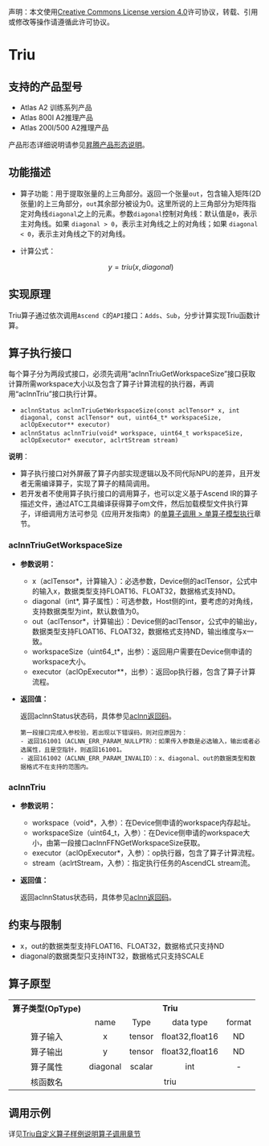 声明：本文使用[Creative Commons License version 4.0](https://creativecommons.org/licenses/by/4.0/legalcode)许可协议，转载、引用或修改等操作请遵循此许可协议。

# Triu

## 支持的产品型号

- Atlas A2 训练系列产品
- Atlas 800I A2推理产品
- Atlas 200I/500 A2推理产品

产品形态详细说明请参见[昇腾产品形态说明](https://www.hiascend.com/document/redirect/CannCommunityProductForm)。


## 功能描述

- 算子功能：用于提取张量的上三角部分。返回一个张量`out`，包含输入矩阵(2D张量)的上三角部分，`out`其余部分被设为0。这里所说的上三角部分为矩阵指定对角线`diagonal`之上的元素。参数`diagonal`控制对角线：默认值是`0`，表示主对角线。如果 `diagonal > 0`，表示主对角线之上的对角线；如果 `diagonal < 0`，表示主对角线之下的对角线。

- 计算公式：

  $$
  y = triu(x, diagonal)
  $$

## 实现原理

Triu算子通过依次调用`Ascend C`的`API`接口：`Adds`、`Sub`，分步计算实现Triu函数计算。

## 算子执行接口

每个算子分为两段式接口，必须先调用“aclnnTriuGetWorkspaceSize”接口获取计算所需workspace大小以及包含了算子计算流程的执行器，再调用“aclnnTriu”接口执行计算。

* `aclnnStatus aclnnTriuGetWorkspaceSize(const aclTensor* x, int diagonal, const aclTensor* out, uint64_t* workspaceSize, aclOpExecutor** executor)`
* `aclnnStatus aclnnTriu(void* workspace, uint64_t workspaceSize, aclOpExecutor* executor, aclrtStream stream)`

**说明**：

- 算子执行接口对外屏蔽了算子内部实现逻辑以及不同代际NPU的差异，且开发者无需编译算子，实现了算子的精简调用。
- 若开发者不使用算子执行接口的调用算子，也可以定义基于Ascend IR的算子描述文件，通过ATC工具编译获得算子om文件，然后加载模型文件执行算子，详细调用方法可参见《应用开发指南》的[单算子调用 > 单算子模型执行](https://hiascend.com/document/redirect/CannCommunityCppOpcall)章节。

### aclnnTriuGetWorkspaceSize

- **参数说明：**

  - x（aclTensor\*，计算输入）：必选参数，Device侧的aclTensor，公式中的输入x，数据类型支持FLOAT16、FLOAT32，数据格式支持ND。
  - diagonal（int\*, 算子属性）：可选参数，Host侧的int，要考虑的对角线，支持数据类型为int，默认数值为0。
  - out（aclTensor\*，计算输出）：Device侧的aclTensor，公式中的输出y，数据类型支持FLOAT16、FLOAT32，数据格式支持ND，输出维度与x一致。
  - workspaceSize（uint64\_t\*，出参）：返回用户需要在Device侧申请的workspace大小。
  - executor（aclOpExecutor\*\*，出参）：返回op执行器，包含了算子计算流程。



- **返回值：**
  
  返回aclnnStatus状态码，具体参见[aclnn返回码](https://www.hiascend.com/document/detail/zh/CANNCommunityEdition/800alpha003/apiref/aolapi/context/common/aclnn%E8%BF%94%E5%9B%9E%E7%A0%81_fuse.md)。
  
  ```
  第一段接口完成入参校验，若出现以下错误码，则对应原因为：
  - 返回161001（ACLNN_ERR_PARAM_NULLPTR）：如果传入参数是必选输入，输出或者必选属性，且是空指针，则返回161001。
  - 返回161002（ACLNN_ERR_PARAM_INVALID）：x、diagonal、out的数据类型和数据格式不在支持的范围内。
    ```

### aclnnTriu

- **参数说明：**

  - workspace（void\*，入参）：在Device侧申请的workspace内存起址。
  - workspaceSize（uint64\_t，入参）：在Device侧申请的workspace大小，由第一段接口aclnnFFNGetWorkspaceSize获取。
  - executor（aclOpExecutor\*，入参）：op执行器，包含了算子计算流程。
  - stream（aclrtStream，入参）：指定执行任务的AscendCL stream流。
- **返回值：**

  返回aclnnStatus状态码，具体参见[aclnn返回码](https://www.hiascend.com/document/detail/zh/CANNCommunityEdition/800alpha003/apiref/aolapi/context/common/aclnn%E8%BF%94%E5%9B%9E%E7%A0%81_fuse.md)。

## 约束与限制

- x，out的数据类型支持FLOAT16、FLOAT32，数据格式只支持ND
- diagonal的数据类型只支持INT32，数据格式只支持SCALE

## 算子原型

<table>
<tr><th align="center">算子类型(OpType)</th><th colspan="4" align="center">Triu</th></tr> 
<tr><td align="center"> </td><td align="center">name</td><td align="center">Type</td><td align="center">data type</td><td align="center">format</td></tr>  
<tr><td rowspan="2" align="center">算子输入</td>
 
<tr><td align="center">x</td><td align="center">tensor</td><td align="center">float32,float16</td><td align="center">ND</td></tr>  

<tr><td rowspan="1" align="center">算子输出</td>
<td align="center">y</td><td align="center">tensor</td><td align="center">float32,float16</td><td align="center">ND</td></tr>  
<tr><td rowspan="1" align="center">算子属性</td>
<td align="center">diagonal</td><td align="center">scalar</td><td align="center">int</td><td align="center">-</td></tr>  
<tr><td rowspan="1" align="center">核函数名</td><td colspan="4" align="center">triu</td></tr>  
</table>

## 调用示例

详见[Triu自定义算子样例说明算子调用章节](../README.md#算子调用)